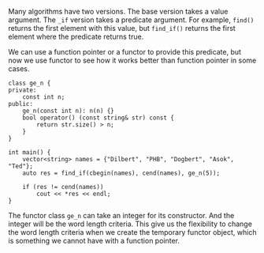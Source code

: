 
Many algorithms have two versions. The base version takes a value argument. The `_if` version takes a predicate argument. For example, `find()` returns the first element with this value, but `find_if()` returns the first element where the predicate returns true.

We can use a function pointer or a functor to provide this predicate, but now we use functor to see how it works better than function pointer in some cases.

```
class ge_n {
private:
	const int n;
public:
	ge_n(const int n): n(n) {}
	bool operator() (const string& str) const {
		return str.size() > n;
	}
}

int main() {
	vector<string> names = {"Dilbert", "PHB", "Dogbert", "Asok", "Ted"};
	auto res = find_if(cbegin(names), cend(names), ge_n(5));

	if (res != cend(names))
		cout << *res << endl;
}
```
The functor class `ge_n` can take an integer for its constructor. And the integer will be the word length criteria. This give us the flexibility to change the word length criteria when we create the temporary functor object, which is something we cannot have with a function pointer.